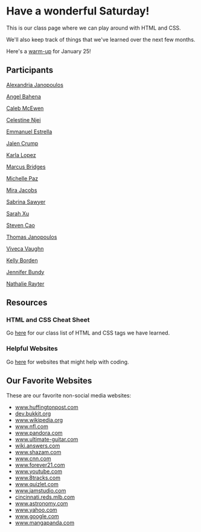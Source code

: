 
<!DOCTYPE html>
<html>
<head>
<title>Web-Making Workshops Home</title>
<meta property='og:site_name' content='Web-Making Workshops' />
<meta property='og:title' content='Home' />
<meta property='og:description' content='Home' />
<meta property='og:url' content='http://index.html' />
<meta http-equiv="Content-Type" content="text/html; charset=utf-8"/>
   
</head>
<body>
<h1>Have a wonderful Saturday!</h1>

<p>This is our class page where we can play around with HTML and CSS.</p>
<p>We'll also keep track of things that we've learned over the next few months.</p>
<p>Here's a <a href="WarmUp.html">warm-up</a> for January 25!</p>

<h2>Participants</h2>
<p><a href="Alexandria Janopoulos/Profile.html">Alexandria Janopoulos</a></p>
<p><a href="Angel Bahena/Profile.html">Angel Bahena</a></p>
<p><a href="Caleb McEwen/Profile.html">Caleb McEwen</a></p>
<p><a href="Celestine Njei/Profile.html">Celestine Njei</a></p>
<p><a href="Emmanuel Estrella/Profile.html">Emmanuel Estrella</a></p>
<p><a href="Jalen Crump/Profile.html">Jalen Crump</a></p>
<p><a href="Karla Lopez/Profile.html">Karla Lopez</a></p>
<p><a href="Marcus Bridges/Profile.html">Marcus Bridges</a></p>
<p><a href="Michelle Paz/Profile.html">Michelle Paz</a></p>
<p><a href="MiraJacobs/Profile.html">Mira Jacobs</a></p>
<p><a href="Sabrina Sawyer/Profile.html">Sabrina Sawyer</a></p>
<p><a href="Sarah Xu/Profile.html">Sarah Xu</a></p>
<p><a href="Steven Cao/Profile.html">Steven Cao</a></p>
<p><a href="Thomas Janopoulos/Profile.html">Thomas Janopoulos</a></p>
<p><a href="Viveca Vaughn/Profile.html">Viveca Vaughn</a></p>
<p><a href="Kelly Borden/Profile.html">Kelly Borden</a></p>
<p><a href="StudentProfiles/Jennifer Bundy/Profile.html">Jennifer Bundy</a></p>
<p><a href="Nathalie Rayter/Profile.html">Nathalie Rayter</a></p>


<h2>Resources</h2>
<h3>HTML and CSS Cheat Sheet</h3>
<p>Go <a href="cheatsheet.html">here</a> for our class list of HTML and CSS tags we have learned.</p>

<h3>Helpful Websites</h3>
<p>Go <a href="resources.html">here</a> for websites that might help with coding.</p>

<h2>Our Favorite Websites</h2>
<p>These are our favorite non-social media websites:</p>
	<ul>
		<li><a href='http://www.huffingtonpost.com' target='_blank'>www.huffingtonpost.com</a></li>
		<li><a href='http://dev.bukkit.org/' target='_blank'>dev.bukkit.org</a></li>
		<li><a href='http://www.wikipedia.org/' target='_blank'>www.wikipedia.org</a></li>
		<li><a href='http://www.nfl.com/' target='_blank'>www.nfl.com</a></li>
		<li><a href='http://www.pandora.com/' target='_blank'>www.pandora.com</a></li>
		<li><a href='http://www.ultimate-guitar.com/' target='_blank'>www.ultimate-guitar.com</a></li>
		<li><a href='http://wiki.answers.com/' target='_blank'>wiki.answers.com</a></li>
		<li><a href='http://www.shazam.com/' target='_blank'>www.shazam.com</a></li>
		<li><a href='http://www.cnn.com/' target='_blank'>www.cnn.com</a></li>
		<li><a href='http://www.forever21.com/' target='_blank'>www.forever21.com</a></li>
		<li><a href='http://www.youtube.com/' target='_blank'>www.youtube.com</a></li>
		<li><a href='http://www.8tracks.com/' target='_blank'>www.8tracks.com</a></li>
		<li><a href='http://www.quizlet.com/' target='_blank'>www.quizlet.com</a></li>
		<li><a href='http://www.jamstudio.com/Studio/index.htm' target='_blank'>www.jamstudio.com</a></li>
		<li><a href='http://cincinnati.reds.mlb.com/index.jsp?c_id=cin' target='_blank'>cincinnati.reds.mlb.com</a></li>
		<li><a href='http://www.astronomy.com/' target='_blank'>www.astronomy.com</a></li>
		<li><a href='http://www.yahoo.com/' target='_blank'>www.yahoo.com</a></li>
		<li><a href='http://www.google.com/' target='_blank'>www.google.com</a></li>
		<li><a href='http://www.mangapanda.com/' target='_blank'>www.mangapanda.com</a></li>

</ul>


</body>
</html>
